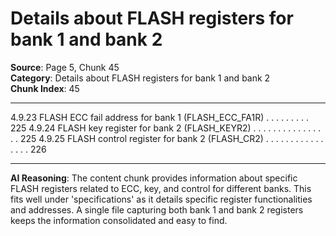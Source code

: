 # Details about FLASH registers for bank 1 and bank 2

**Source**: Page 5, Chunk 45  
**Category**: Details about FLASH registers for bank 1 and bank 2  
**Chunk Index**: 45

---

4.9.23 FLASH ECC fail address for bank 1 (FLASH_ECC_FA1R) . . . . . . . . . 225
4.9.24 FLASH key register for bank 2 (FLASH_KEYR2) . . . . . . . . . . . . . . . . 225
4.9.25 FLASH control register for bank 2 (FLASH_CR2) . . . . . . . . . . . . . . . . 226

---

**AI Reasoning**: The content chunk provides information about specific FLASH registers related to ECC, key, and control for different banks. This fits well under 'specifications' as it details specific register functionalities and addresses. A single file capturing both bank 1 and bank 2 registers keeps the information consolidated and easy to find.
